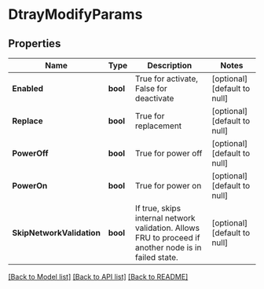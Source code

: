 # DtrayModifyParams

## Properties
Name | Type | Description | Notes
------------ | ------------- | ------------- | -------------
**Enabled** | **bool** | True for activate, False for deactivate | [optional] [default to null]
**Replace** | **bool** | True for replacement | [optional] [default to null]
**PowerOff** | **bool** | True for power off | [optional] [default to null]
**PowerOn** | **bool** | True for power on | [optional] [default to null]
**SkipNetworkValidation** | **bool** | If true, skips internal network validation. Allows FRU to proceed if another node is in failed state. | [optional] [default to null]

[[Back to Model list]](../README.md#documentation-for-models) [[Back to API list]](../README.md#documentation-for-api-endpoints) [[Back to README]](../README.md)


